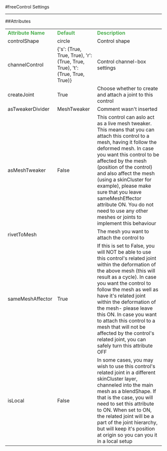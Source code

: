 <body>
#freeControl Settings
<hr width = 100%>
##Attributes
<font size = 3pt>
<table>
<tr><td><b><font color = #4caf50>Attribute Name</td><td><font color = #4caf50><b>Default</td><td><font color = #4caf50><b>Description</td></tr>
<tr>
<td>controlShape</td>
<td>circle</td>
<td>Control shape</td>
</tr></td>
<tr>
<td>channelControl</td>
<td>{'s': (True, True, True), 'r': (True, True, True), 't': (True, True, True)}</td>
<td>Control channel-box settings</td>
</tr></td>
<tr>
<td>createJoint</td>
<td>True</td>
<td>Choose whether to create and attach a joint to this control</td>
</tr></td>
<tr>
<td>asTweakerDivider</td>
<td>MeshTweaker</td>
<td>Comment wasn't inserted</td>
</tr></td>
<tr>
<td>asMeshTweaker</td>
<td>False</td>
<td>This control can aslo act as a live mesh tweaker. This means that you can attach this control to a mesh, having it follow the deformed mesh. In case you want this control to be affected by the mesh (position of the control) and also affect the mesh (using a skinCluster for example), please make sure that you leave sameMeshEffector attribute ON. You do not need to use any other meshes or joints to implement this behaviour</td>
</tr></td>
<tr>
<td>rivetToMesh</td>
<td></td>
<td>The mesh you want to attach the control to</td>
</tr></td>
<tr>
<td>sameMeshAffector</td>
<td>True</td>
<td>If this is set to False, you will NOT be able to use this control's related joint within the deformation of the above mesh (this will result as a cycle). In case you want the control to follow the mesh as well as have it's related joint within the deformation of the mesh- please leave this ON. In case you want to attach this control to a mesh that will not be affected by the control's related joint, you can safely turn this attribute OFF</td>
</tr></td>
<tr>
<td>isLocal</td>
<td>False</td>
<td>In some cases, you may wish to use this control's related joint in a different skinCluster layer, channeled into the main mesh as a blendShape. If that is the case, you will need to set this attribute to ON. When set to ON, the related joint will be a part of the joint hierarchy, but will keep it's position at origin so you can you it in a local setup</td>
</tr></td>
</table></font>
